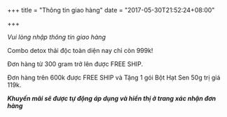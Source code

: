 +++
title = "Thông tin giao hàng"
date = "2017-05-30T21:52:24+08:00"

+++

*Vui lòng nhập thông tin giao hàng*

Combo detox thải độc toàn diện nay chỉ còn 999k!

Đơn hàng từ 300 gram trở lên được FREE SHIP.

Đơn hàng trên 600k được FREE SHIP và Tặng 1 gói Bột Hạt Sen 50g trị giá 119k.

**_Khuyến mãi sẽ được tự động áp dụng và hiển thị ở trang xác nhận đơn hàng_**